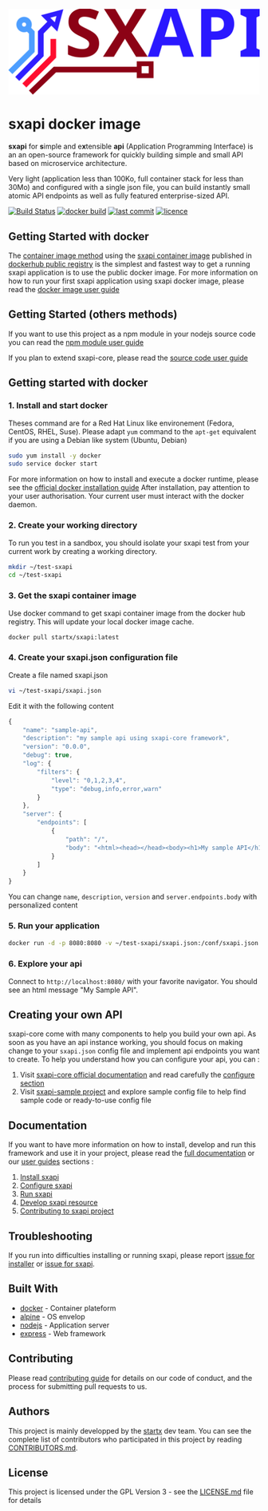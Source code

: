 [![sxapi](docs/assets/logo.svg)](https://github.com/startxfr/sxapi-core)

# sxapi docker image

**sxapi** for **s**imple and e**x**tensible **api** 
(Application Programming Interface) is an an open-source framework for 
quickly building simple and small API based on microservice architecture.

Very light (application less than 100Ko, full container stack for less than 30Mo)
and configured with a single json file, you can build instantly small atomic
API endpoints as well as fully featured enterprise-sized API.

[![Build Status](https://travis-ci.org/startxfr/sxapi-core.svg?tag=v0.0.52-npm)](https://travis-ci.org/startxfr/sxapi-core) 
[![docker build](https://img.shields.io/docker/build/startx/sxapi.svg)](https://hub.docker.com/r/startx/sxapi/) 
[![last commit](https://img.shields.io/github/last-commit/startxfr/sxapi-core.svg)](https://github.com/startxfr/sxapi-core) 
[![licence](https://img.shields.io/github/license/startxfr/sxapi-core.svg)](https://github.com/startxfr/sxapi-core) 

## Getting Started with docker

The [container image method](https://github.com/startxfr/sxapi-core/tree/v0.0.52-npm/docs/guides/USE_docker.md) 
using the [sxapi container image](https://hub.docker.com/r/startx/sxapi)
published in [dockerhub public registry](https://hub.docker.com)
is the simplest and fastest way to get a running sxapi application is to use the
public docker image. For more information on how to run your first sxapi 
application using sxapi docker image, please read the 
[docker image user guide](https://github.com/startxfr/sxapi-core/tree/v0.0.52-npm/docs/guides/USE_docker.md)

## Getting Started (others methods)

If you want to use this project as a npm module in your nodejs source code you can
read the [npm module user guide](https://github.com/startxfr/sxapi-core/tree/v0.0.52-npm/docs/guides/USE_npm.md)

If you plan to extend sxapi-core, please read the [source code user guide](https://github.com/startxfr/sxapi-core/tree/v0.0.52-npm/docs/guides/USE_source.md)


## Getting started with docker

### 1. Install and start docker

Theses command are for a Red Hat Linux like
environement (Fedora, CentOS, RHEL, Suse). Please adapt ```yum``` command to the 
```apt-get``` equivalent if you are using a Debian like system (Ubuntu, Debian)

```bash
sudo yum install -y docker
sudo service docker start
```
For more information on how to install and execute a docker runtime, please see
the [official docker installation guide](https://docs.docker.com/engine/installation/)
After installation, pay attention to your user authorisation. Your current user
must interact with the docker daemon.

### 2. Create your working directory

To run you test in a sandbox, you should isolate your sxapi test from 
your current work by creating a working directory.
```bash
mkdir ~/test-sxapi
cd ~/test-sxapi
```

### 3. Get the sxapi container image

Use docker command to get sxapi container image from the docker hub registry. 
This will update your local docker image cache.

```bash
docker pull startx/sxapi:latest
```

### 4. Create your sxapi.json configuration file

Create a file named sxapi.json

```bash
vi ~/test-sxapi/sxapi.json
```

Edit it with the following content

```javascript
{
    "name": "sample-api",
    "description": "my sample api using sxapi-core framework",
    "version": "0.0.0",
    "debug": true,
    "log": {
        "filters": {
            "level": "0,1,2,3,4",
            "type": "debug,info,error,warn"
        }
    },
    "server": {
        "endpoints": [
            {
                "path": "/",
                "body": "<html><head></head><body><h1>My sample API</h1></body></html>"
            }
        ]
    }
}
```

You can change ```name```, ```description```, ```version``` and 
```server.endpoints.body``` with personalized content

### 5. Run your application

```bash
docker run -d -p 8080:8080 -v ~/test-sxapi/sxapi.json:/conf/sxapi.json:ro startx/sxapi
```

### 6. Explore your api

Connect to ```http://localhost:8080/``` with your favorite navigator. You should
see an html message "My Sample API".


## Creating your own API


sxapi-core come with many components to help you build your own api. As soon as 
you have an api instance working, you should focus on making change to your 
```sxapi.json``` config file and implement api endpoints you want to create. 
To help you understand how you can configure your api, you can :
1. Visit [sxapi-core official documentation](https://github.com/startxfr/sxapi-core/tree/v0.0.52-npm/docs/README.md) 
and read carefully the [configure section](https://github.com/startxfr/sxapi-core/tree/v0.0.52-npm/docs/2.Configure.md)
2. Visit [sxapi-sample project](https://github.com/startxfr/sxapi-sample) and
explore sample config file to help find sample code or ready-to-use config file

## Documentation

If you want to have more information on how to install, develop and run this
framework and use it in your project, please read the 
[full documentation](https://github.com/startxfr/sxapi-core/tree/v0.0.52-npm/docs/README.md) 
or our [user guides](https://github.com/startxfr/sxapi-core/tree/v0.0.52-npm/docs/guides/README.md)
sections :
1. [Install sxapi](https://github.com/startxfr/sxapi-core/tree/v0.0.52-npm/docs/guides/1.Install.md)
2. [Configure sxapi](https://github.com/startxfr/sxapi-core/tree/v0.0.52-npm/docs/guides/2.Configure.md)
3. [Run sxapi](https://github.com/startxfr/sxapi-core/tree/v0.0.52-npm/docs/guides/3.Run.md)
4. [Develop sxapi resource](https://github.com/startxfr/sxapi-core/tree/v0.0.52-npm/docs/guides/4.Develop.md)
5. [Contributing to sxapi project](https://github.com/startxfr/sxapi-core/tree/v0.0.52-npm/docs/guides/5.Contribute.md)

## Troubleshooting

If you run into difficulties installing or running sxapi, please 
report [issue for installer](https://github.com/startxfr/sxapi-installer/issues/new) 
or [issue for sxapi](https://github.com/startxfr/sxapi-core/issues/new).

## Built With

* [docker](https://www.docker.com/) - Container plateform
* [alpine](https://alpinelinux.org/) - OS envelop
* [nodejs](https://nodejs.org) - Application server
* [express](http://expressjs.com) - Web framework

## Contributing

Please read [contributing guide](https://github.com/startxfr/sxapi-core/tree/v0.0.52-npm/docs/guides/5.Contribute.md) 
for details on our code of conduct, and the process for submitting pull requests to us.

## Authors

This project is mainly developped by the [startx](https://www.startx.fr) dev team.
You can see the complete list of contributors who participated in this project
by reading [CONTRIBUTORS.md](https://github.com/startxfr/sxapi-core/tree/v0.0.52-npm/docs/CONTRIBUTORS.md).

## License

This project is licensed under the GPL Version 3 - 
see the [LICENSE.md](https://github.com/startxfr/sxapi-core/tree/v0.0.52-npm/docs/LICENSE.md) file for details

